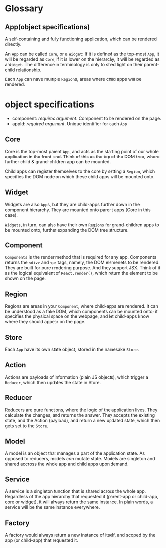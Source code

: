 # Glossary

## App(object specifications)

A self-containing and fully functioning application, which can be rendered directly.

An `App` can be called `Core`, or a `Widget`: If it is defined as the top-most `App`, it will be regarded as `Core`; if it is lower on the hierarchy, it will be regarded as a `Widget`. The difference in terminology is only to shed light on their parent-child relationship.

Each `App` can have multiple `Region`s, areas where child apps will be rendered.

# object specifications
* component: _required argument_. Component to be rendered on the page.
* appId:  _required argument_. Unique identifier for each `App`

## Core

Core is the top-most parent `App`, and acts as the starting point of our whole application in the front-end. Think of this as the top of the DOM tree, where further child & grand-children app can be mounted.


Child apps can register themselves to the core by setting a `Region`, which specifies the DOM node on which these child apps will be mounted onto.

## Widget

Widgets are also `App`s, but they are child-apps further down in the component hierarchy. They are mounted onto parent apps (Core in this case).

`Widgets`, in turn, can also have their own `Regions` for grand-children apps to be mounted onto, further expanding the DOM tree structure.

## Component

`Components` is the render method that is required for any app. Components returns the `<div>` and `<p>` tags, namely, the DOM elemenets to be rendered. They are built for pure rendering purpose. And they support JSX. Think of it as the logical equivalent of `React.render()`, which return the element to be shown on the page.

## Region

Regions are areas in your `Component`, where child-apps are rendered. It can be understood as a fake DOM, which components can be mounted onto; it specifies the physical space on the webpage, and let child-apps know where they should appear on the page.

## Store

Each `App` have its own state object, stored in the namesake `Store`.

## Action

Actions are payloads of information (plain JS objects), which trigger a `Reducer`, which then updates the state in Store.

## Reducer

Reducers are pure functions, where the logic of the application lives. They calculate the changes, and returns the answer. They accepts the existing state, and the Action (payload), and return a new updated state, which then gets set to the `Store`.

## Model

A model is an object that manages a part of the application state. As opposed to reducers, models _can_ mutate state. Models are singleton and shared accross the whole app and child apps upon demand.

## Service

A service is a singleton function that is shared across the whole app. Regardless of the app hierarchy that requested it (parent-app or child-app, core or widget), it will always return the same instance. In plain words, a service will be the same instance everywhere.

## Factory

A factory would always return a new instance of itself, and scoped by the app (or child-app) that requested it.

